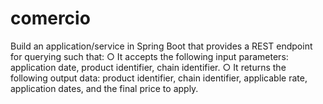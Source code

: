 # comercio
Build an application/service in Spring Boot that provides a REST endpoint for querying such that:
○ It accepts the following input parameters: application date, product identifier, chain identifier. 
○ It returns the following output data: product identifier, chain identifier, applicable rate, application dates, and the final price to apply.
